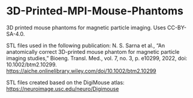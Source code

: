 # 3D-Printed-MPI-Mouse-Phantoms
 3D printed mouse phantoms for magnetic particle imaging. Uses CC-BY-SA-4.0.
 
 STL files used in the following publication:
 N. S. Sarna et al., “An anatomically correct 3D-printed mouse phantom for magnetic particle imaging studies,” Bioeng. Transl. Med., vol. 7, no. 3, p. e10299, 2022, doi: 10.1002/btm2.10299.
 https://aiche.onlinelibrary.wiley.com/doi/10.1002/btm2.10299 
 
 STL files created based on the DigiMouse atlas: https://neuroimage.usc.edu/neuro/Digimouse
  
